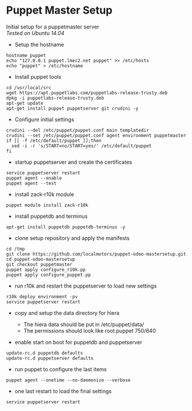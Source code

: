 # Puppet Master Setup
Initial setup for a puppetmaster server  
*Tested on Ubuntu 14.04*

* Setup the hostname
```shell
hostname puppet
echo "127.0.0.1 puppet.lmec2.net puppet" >> /etc/hosts
echo "puppet" > /etc/hostname
```
* Install puppet tools
```shell
cd /usr/local/src
wget https://apt.puppetlabs.com/puppetlabs-release-trusty.deb
dpkg -i puppetlabs-release-trusty.deb
apt-get update
apt-get install puppet puppetserver git crudini -y
```
* Configure initial settings
```shell
crudini --del /etc/puppet/puppet.conf main templatedir
crudini --set /etc/puppet/puppet.conf agent environment puppetmaster
if [[ -f /etc/default/puppet ]];then
  sed -i -r 's/START=no/START=yes/' /etc/default/puppet
fi
```
* startup puppetserver and create the certificates
```shell
service puppetserver restart
puppet agent --enable
puppet agent --test
```
* install zack-r10k module
```shell
puppet module install zack-r10k
```
* install puppetdb and terminus
```shell
apt-get install puppetdb puppetdb-terminus -y
```
* clone setup repository and apply the manifests
```shell
cd /tmp
git clone https://github.com/localmotors/puppet-odoo-mastersetup.git
cd puppet-odoo-mastersetup
git checkout puppetmaster
puppet apply configure_r10k.pp
puppet apply configure_puppet.pp
```
* run r10k and restart the puppetserver to load new settings
```shell
r10k deploy environment -pv
service puppetserver restart
```
* copy and setup the data directory for hiera
  - The hiera data should be put in /etc/puppet/data/
  - The permissions should look like root.puppet 750/640

* enable start on boot for puppetdb and puppetserver
```shell
update-rc.d puppetdb defaults
update-rc.d puppetserver defaults
```
* run puppet to configure the last items
```shell
puppet agent --onetime --no-daemonize --verbose
```
* one last restart to load the final settings
```shell
service puppetserver restart
```
